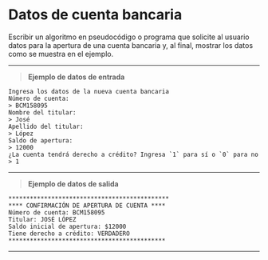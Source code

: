 # Datos de cuenta bancaria

Escribir un algoritmo en pseudocódigo o programa que solicite al usuario datos para la apertura de una cuenta bancaria y, al final, mostrar los 
datos como se muestra en el ejemplo.

---

> **Ejemplo de datos de entrada**

```
Ingresa los datos de la nueva cuenta bancaria
Número de cuenta:
> BCM158095
Nombre del titular:
> José
Apellido del titular:
> López
Saldo de apertura:
> 12000
¿La cuenta tendrá derecho a crédito? Ingresa `1` para sí o `0` para no
> 1
```

---

> **Ejemplo de datos de salida**

```
*********************************************
**** CONFIRMACIÓN DE APERTURA DE CUENTA ****
Número de cuenta: BCM158095
Titular: JOSÉ LÓPEZ
Saldo inicial de apertura: $12000
Tiene derecho a crédito: VERDADERO
********************************************
```

---
